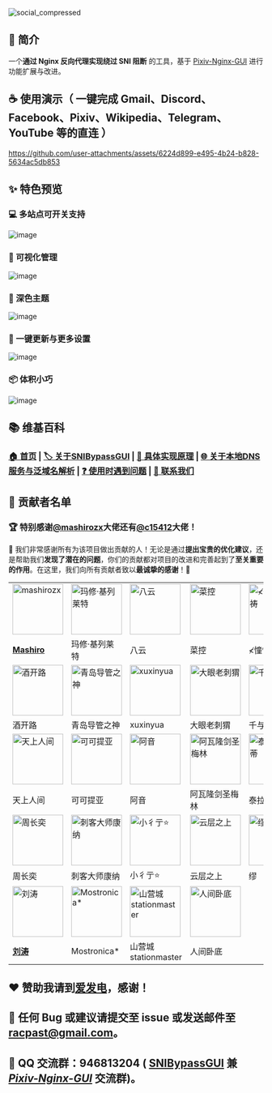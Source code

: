 ![social_compressed](https://github.com/user-attachments/assets/2cefa9c4-413f-4a61-91ee-891f3896b9d3)
## 📝 简介
一个**通过 Nginx 反向代理实现绕过 SNI 阻断** 的工具，基于 [Pixiv-Nginx-GUI](https://github.com/racpast/Pixiv-Nginx-GUI) 进行功能扩展与改进。
## ☕ 使用演示（ 一键完成 Gmail、Discord、Facebook、Pixiv、Wikipedia、Telegram、YouTube 等的直连 ）
https://github.com/user-attachments/assets/6224d899-e495-4b24-b828-5634ac5db853
## ✨ 特色预览
### 💻 多站点可开关支持
![image](https://github.com/user-attachments/assets/b39dc2fd-dbe9-47df-881d-3c57cb44ed60)
### 📰 可视化管理
![image](https://github.com/user-attachments/assets/e4354ad4-0e99-4d5d-9d11-67a0900ccddd)
### 🌙 深色主题
![image](https://github.com/user-attachments/assets/f02ff86a-eeb7-4563-ae0d-a14d21b5c0e0)
### 🧩 一键更新与更多设置
![image](https://github.com/user-attachments/assets/a3bc0e3d-e9f2-4e9d-910d-a332bc4cd2a5)
### 📦️ 体积小巧
![image](https://github.com/user-attachments/assets/32c77ee3-7272-44b9-8ef6-9c0eddf79791)
## 📚 维基百科 
### [🏠️ 首页](https://github.com/racpast/SNIBypassGUI/wiki/%F0%9F%8F%A0%EF%B8%8F-%E9%A6%96%E9%A1%B5) | [🏷️ 关于SNIBypassGUI](https://github.com/racpast/SNIBypassGUI/wiki/%F0%9F%8F%B7%EF%B8%8F-%E5%85%B3%E4%BA%8ESNIBypassGUI) | [🔑 具体实现原理](https://github.com/racpast/SNIBypassGUI/wiki/%F0%9F%94%91-%E5%85%B7%E4%BD%93%E5%AE%9E%E7%8E%B0%E5%8E%9F%E7%90%86) | [🌐 关于本地DNS服务与泛域名解析](https://github.com/racpast/SNIBypassGUI/wiki/%F0%9F%8C%90-%E5%85%B3%E4%BA%8E%E6%9C%AC%E5%9C%B0DNS%E6%9C%8D%E5%8A%A1%E4%B8%8E%E6%B3%9B%E5%9F%9F%E5%90%8D%E8%A7%A3%E6%9E%90) | [❓️ 使用时遇到问题](https://github.com/racpast/SNIBypassGUI/wiki/%E2%9D%93%EF%B8%8F-%E4%BD%BF%E7%94%A8%E6%97%B6%E9%81%87%E5%88%B0%E9%97%AE%E9%A2%98) | [🔗 联系我们](https://github.com/racpast/SNIBypassGUI/wiki/%F0%9F%94%97-%E8%81%94%E7%B3%BB%E6%88%91%E4%BB%AC)
## 🌸 贡献者名单
### 🏆️ 特别感谢[@mashirozx](https://github.com/mashirozx)大佬还有[@c15412](https://github.com/c15412)大佬！
🌹 我们非常感谢所有为该项目做出贡献的人！无论是通过**提出宝贵的优化建议**，还是帮助我们**发现了潜在的问题**，你们的贡献都对项目的改进和完善起到了**至关重要的作用**。在这里，我们向所有贡献者致以**最诚挚的感谢**！🌹
<table>
  <tr>
        <td>
          <img src="https://avatars.githubusercontent.com/u/16148054" width="100" height="100" alt="mashirozx"/>
        </td> 
        <td>
          <img src="https://github.com/user-attachments/assets/27332879-6733-4f4e-ac66-103f98899ca2" width="100" height="100" alt="玛修·基列莱特"/>
        </td>
        <td>
          <img src="https://github.com/user-attachments/assets/b4cc9c73-42d4-4dc9-9dc2-7c61e59badb8" width="100" height="100" alt="八云"/>
        </td>
        <td>
          <img src="https://github.com/user-attachments/assets/d549992e-dfa8-4a1f-a2c8-a1697c2f7aee" width="100" height="100" alt="菜控"/>
        </td> 
        <td>
          <img src="https://github.com/user-attachments/assets/9fdb5820-8a05-49fc-9fab-1d61342ae1ab" width="100" height="100" alt="≮憧憬ㄨ祈祷"/>
        </td>
        <td>
          <img src="https://github.com/user-attachments/assets/9395886f-111b-4a87-8e25-0e030d3914c3" width="100" height="100" alt="冲浪的鬼魂魄"/>
        </td>
  </tr>
  <tr>
    <td>
      <a href="https://github.com/mashirozx">
        <b>Mashiro</b>
      </a>
    </td>
    <td>玛修·基列莱特</td> 
    <td>八云</td>
    <td>菜控</td> 
    <td>≮憧憬ㄨ祈祷</td> 
    <td>冲浪的鬼魂魄</td> 
  </tr>
    <tr>
        <td>
          <img src="https://github.com/user-attachments/assets/b706eb01-b9e6-4ef3-97a6-1bc0f5feffc5" width="100" height="100" alt="酒开路"/>
        </td> 
        <td>
          <img src="https://github.com/user-attachments/assets/809829a6-be84-43fd-914c-abd172820078" width="100" height="100" alt="青岛导管之神"/>
        </td>
        <td>
          <img src="https://github.com/user-attachments/assets/8344b5ae-75dd-4fce-a4d3-360f1cb99045" width="100" height="100" alt="xuxinyua"/>
        </td>
        <td>
          <img src="https://github.com/user-attachments/assets/55e35a2b-6c91-44d0-93d6-8fedb6da0e1a" width="100" height="100" alt="大眼老刺猬"/>
        </td> 
        <td>
          <img src="https://github.com/user-attachments/assets/55a4634b-ec24-4dcb-8ec8-3d1331de1a6c" width="100" height="100" alt="千与千寻"/>
        </td>
        <td>
          <img src="https://github.com/user-attachments/assets/7c5f94e8-81f5-4813-ad30-ca2f4191a0c8" width="100" height="100" alt="当萝莉爱上猫"/>
        </td>
  </tr>
  <tr>
    <td>酒开路</td>
    <td>青岛导管之神</td> 
    <td>xuxinyua</td>
    <td>大眼老刺猬</td> 
    <td>千与千寻</td> 
    <td>当萝莉爱上猫</td> 
  </tr>
      <tr>
        <td>
          <img src="https://github.com/user-attachments/assets/e93db7ec-d28c-4939-a194-b47af750d21a" width="100" height="100" alt="天上人间"/>
        </td> 
        <td>
          <img src="https://github.com/user-attachments/assets/4dbad91b-0dae-4d25-ab37-1670e07e3f39" width="100" height="100" alt="可可提亚"/>
        </td>
        <td>
          <img src="https://github.com/user-attachments/assets/f974074c-625c-488b-a214-8ab3daf31f53" width="100" height="100" alt="阿音"/>
        </td>
        <td>
          <img src="https://github.com/user-attachments/assets/049328ae-b70d-451a-9d6b-f0cb6c403de9" width="100" height="100" alt="阿瓦隆剑圣梅林"/>
        </td> 
        <td>
          <img src="https://github.com/user-attachments/assets/9a3a4847-18ae-45e2-8735-4522ebabaabc" width="100" height="100" alt="泰拉在逃蒂蒂"/>
        </td>
        <td>
          <img src="https://github.com/user-attachments/assets/1a8110f9-9194-490e-b43a-01c052a89c46" width="100" height="100" alt="轻2assa"/>
        </td>
  </tr>
  <tr>
    <td>天上人间</td>
    <td>可可提亚</td> 
    <td>阿音</td>
    <td>阿瓦隆剑圣梅林</td> 
    <td>泰拉在逃蒂蒂</td>
    <td>轻2assa</td> 
  </tr>
        <tr>
        <td>
          <img src="https://github.com/user-attachments/assets/e818438d-797b-4859-8e30-be1aede9ca51" width="100" height="100" alt="周长奕"/>
        </td> 
        <td>
          <img src="https://github.com/user-attachments/assets/3014faf9-910e-4f0b-8003-c69e630f5f70" width="100" height="100" alt="刺客大师康纳"/>
        </td>
        <td>
          <img src="https://github.com/user-attachments/assets/b587087f-6cea-4264-89c0-b735f5c20418" width="100" height="100" alt="小彳亍⭐"/>
        </td>
        <td>
          <img src="https://github.com/user-attachments/assets/78c65d85-5d9c-43e5-b6a5-546ad891ecad" width="100" height="100" alt="云层之上"/>
        </td> 
        <td>
          <img src="https://github.com/user-attachments/assets/de2cb17d-d6c6-4062-bcf5-b7190d47d88b" width="100" height="100" alt="缪"/>
        </td>
        <td>
          <img src="https://avatars.githubusercontent.com/u/70379135" width="100" height="100" alt="c15412"/>
        </td>
  </tr>
  <tr>
    <td>周长奕</td>
    <td>刺客大师康纳</td> 
    <td>小彳亍⭐</td>
    <td>云层之上</td> 
    <td>缪</td>
    <td>
      <a href="https://github.com/c15412">
        <b>c15412</b>
      </a>
    </td> 
  </tr>
  <tr>
      <td>
        <img src="https://avatars.githubusercontent.com/u/111474097" width="100" height="100" alt="刘涛"/>
      </td>
      <td>
        <img src="https://github.com/user-attachments/assets/6e7d70fa-22da-46d2-94a8-7767d9182dee" width="100" height="100" alt="Mostronica*"/>
      </td>
      <td>
        <img src="https://github.com/user-attachments/assets/17e88524-4c61-49ab-a89f-22e9a3435c1b" width="100" height="100" alt="山营城stationmaster"/>
      </td>
      <td>
        <img src="https://github.com/user-attachments/assets/3f711f1a-f5ae-4304-be67-e6d6ce413cb0" width="100" height="100" alt="人间卧底"/>
      </td>
      <td>
      </td>
      <td>
      </td>
  </tr>
  <tr>
    <td>
      <a href="https://github.com/liutao86">
        <b>刘涛</b>
      </a>
    </td>
    <td>Mostronica*</td>
    <td>山营城<br/>stationmaster</td>
    <td>人间卧底</td>
    <td></td>
    <td></td>
  </tr>
</table>

## ❤️ 赞助我请到[爱发电](https://afdian.com/a/racpast)，感谢！
## 🧪 任何 Bug 或建议请提交至 issue 或发送邮件至 racpast@gmail.com。
## 👥 QQ 交流群：946813204 ( [SNIBypassGUI](https://github.com/racpast/SNIBypassGUI) 兼 _[Pixiv-Nginx-GUI](https://github.com/racpast/Pixiv-Nginx-GUI)_ 交流群)。
